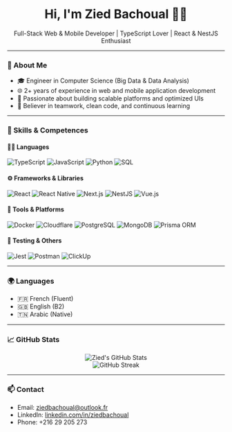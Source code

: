 <h1 align="center">Hi, I'm Zied Bachoual 👨‍💻</h1>

<p align="center">
  Full-Stack Web & Mobile Developer | TypeScript Lover | React & NestJS Enthusiast  
</p>

---

### 💼 About Me

- 🎓 Engineer in Computer Science (Big Data & Data Analysis)
- 🌐 2+ years of experience in web and mobile application development
- 🚀 Passionate about building scalable platforms and optimized UIs
- 🤝 Believer in teamwork, clean code, and continuous learning

---

### 🧠 Skills & Competences

#### 👨‍💻 Languages
![TypeScript](https://img.shields.io/badge/-TypeScript-3178C6?logo=typescript&logoColor=white)
![JavaScript](https://img.shields.io/badge/-JavaScript-F7DF1E?logo=javascript&logoColor=black)
![Python](https://img.shields.io/badge/-Python-3776AB?logo=python&logoColor=white)
![SQL](https://img.shields.io/badge/-SQL-4479A1?logo=mysql&logoColor=white)

#### ⚙️ Frameworks & Libraries
![React](https://img.shields.io/badge/-React-61DAFB?logo=react&logoColor=black)
![React Native](https://img.shields.io/badge/-React%20Native-61DAFB?logo=react&logoColor=black)
![Next.js](https://img.shields.io/badge/-Next.js-000000?logo=next.js&logoColor=white)
![NestJS](https://img.shields.io/badge/-NestJS-E0234E?logo=nestjs&logoColor=white)
![Vue.js](https://img.shields.io/badge/-Vue.js-4FC08D?logo=vue.js&logoColor=white)

#### 🧰 Tools & Platforms
![Docker](https://img.shields.io/badge/-Docker-2496ED?logo=docker&logoColor=white)
![Cloudflare](https://img.shields.io/badge/-Cloudflare-F38020?logo=cloudflare&logoColor=white)
![PostgreSQL](https://img.shields.io/badge/-PostgreSQL-4169E1?logo=postgresql&logoColor=white)
![MongoDB](https://img.shields.io/badge/-MongoDB-47A248?logo=mongodb&logoColor=white)
![Prisma ORM](https://img.shields.io/badge/-Prisma-2D3748?logo=prisma&logoColor=white)

#### 🧪 Testing & Others
![Jest](https://img.shields.io/badge/-Jest-C21325?logo=jest&logoColor=white)
![Postman](https://img.shields.io/badge/-Postman-FF6C37?logo=postman&logoColor=white)
![ClickUp](https://img.shields.io/badge/-ClickUp-7B68EE?logo=clickup&logoColor=white)

---

### 🌍 Languages

- 🇫🇷 French (Fluent)
- 🇬🇧 English (B2)
- 🇹🇳 Arabic (Native)

---

### 📈 GitHub Stats

<p align="center">
  <img src="https://github-readme-stats.vercel.app/api?username=ziedbachoual&show_icons=true&theme=tokyonight" alt="Zied's GitHub Stats" />
  <br />
  <img src="https://streak-stats.demolab.com/?user=ziedbachoual&theme=tokyonight" alt="GitHub Streak" />
</p>

---

### 📫 Contact

- Email: ziedbachoual@outlook.fr  
- LinkedIn: [linkedin.com/in/ziedbachoual](https://www.linkedin.com/in/ziedbachoual/)  
- Phone: +216 29 205 273
